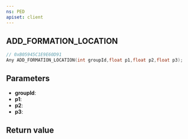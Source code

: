 ```yaml
---
ns: PED
apiset: client
---
```

## ADD_FORMATION_LOCATION

```c
// 0xB05945C1E9E60D91
Any ADD_FORMATION_LOCATION(int groupId,float p1,float p2,float p3);
```


## Parameters
* **groupId**:
* **p1**:
* **p2**:
* **p3**:

## Return value